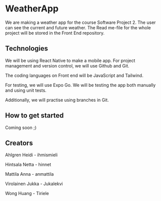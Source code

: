 # WeatherApp 

We are making a weather app for the course Software Project 2. The user can see the current and future weather. The Read me-file for the whole project will be stored in the Front End repository.

## Technologies

We will be using React Native to make a mobile app. For project management and version control, we will use Github and Git.

The coding languages on Front end will be JavaScript and Tailwind.

For testing, we will use Expo Go. We will be testing the app both manually and using unit tests.

Additionally, we will practise using branches in Git.

## How to get started

Coming soon ;)

## Creators

Ahlgren Heidi - ihmismieli

Hintsala Netta - hinnet

Mattila Anna - anmattila

Virolainen Jukka - Jukalekvi

Wong Huang - Tiriele
